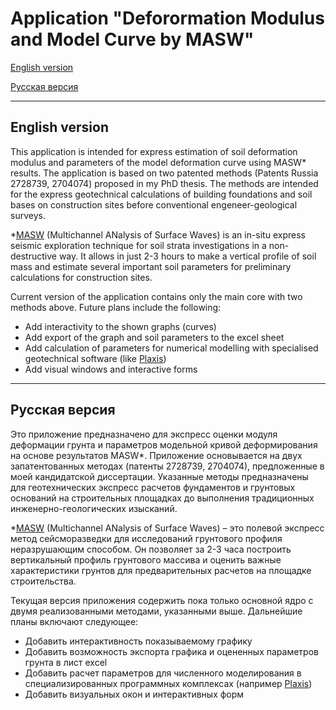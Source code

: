 # Application "Deforormation Modulus and Model Curve by MASW"
[English version](#English-version)

[Русская версия](#Русская-версия)

___

## English version
This application is intended for express estimation of soil deformation modulus and parameters of the model deformation curve using MASW* results. The application is based on two patented methods (Patents Russia 2728739, 2704074) proposed in my PhD thesis. The methods are intended for the express geotechnical calculations of building foundations and soil bases on construction sites before conventional engeneer-geological surveys.

*[MASW](http://masw.com/) (Multichannel ANalysis of Surface Waves) is an in-situ express seismic exploration technique for soil strata investigations in a non-destructive way. It allows in just 2-3 hours to make a vertical profile of soil mass and estimate several important soil parameters for preliminary calculations for construction sites.

Current version of the application contains only the main core with two methods above.
Future plans include the following:
* Add interactivity to the shown graphs (curves)
* Add export of the graph and soil parameters to the excel sheet
* Add calculation of parameters for numerical modelling with specialised geotechnical software (like [Plaxis](https://www.plaxis.ru/))
* Add visual windows and interactive forms

___
## Русская версия
Это приложение предназначено для экспресс оценки модуля деформации грунта и параметров модельной кривой деформирования на основе результатов MASW*. Приложение основывается на двух запатентованных методах (патенты 2728739, 2704074), предложенные в моей кандидатской диссертации. Указанные методы предназначены для геотехнических экспресс расчетов фундаментов и грунтовых оснований на строительных площадках до выполнения традиционных инженерно-геологических изысканий.

*[MASW](http://masw.com/) (Multichannel ANalysis of Surface Waves) – это полевой экспресс метод сейсморазведки для исследований грунтового профиля неразрушающим способом. Он позволяет за 2-3 часа построить вертикальный профиль грунтового массива и оценить важные характеристики грунтов для предварительных расчетов на площадке строительства.

Текущая версия приложения содержить пока только основной ядро с двумя реализованными методами, указанными выше.
Дальнейшие планы включают следующее:
* Добавить интерактивность показываемому графику
* Добавить возможность экспорта графика и оцененных параметров грунта в лист excel
* Добавить расчет параметров  для численного моделирования в специализированных программных комплексах (например [Plaxis](https://www.plaxis.ru/))
* Добавить визуальных окон и интерактивных форм
